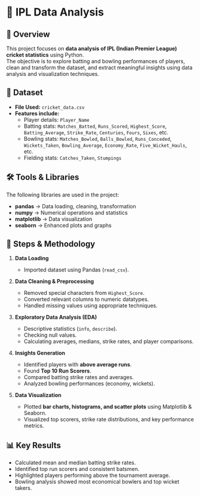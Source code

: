 # 🏏 IPL Data Analysis

## 📌 Overview
This project focuses on **data analysis of IPL (Indian Premier League) cricket statistics** using Python.  
The objective is to explore batting and bowling performances of players, clean and transform the dataset, and extract meaningful insights using data analysis and visualization techniques.

## 📂 Dataset
- **File Used:** `cricket_data.csv`  
- **Features include:**  
  - Player details: `Player_Name`  
  - Batting stats: `Matches_Batted`, `Runs_Scored`, `Highest_Score`, `Batting_Average`, `Strike_Rate`, `Centuries`, `Fours`, `Sixes`,      etc.  
  - Bowling stats: `Matches_Bowled`, `Balls_Bowled`, `Runs_Conceded`, `Wickets_Taken`, `Bowling_Average`, `Economy_Rate`, `Five_Wicket_Hauls`, etc.  
  - Fielding stats: `Catches_Taken`, `Stumpings`

## 🛠️ Tools & Libraries
The following libraries are used in the project:
- **pandas** → Data loading, cleaning, transformation  
- **numpy** → Numerical operations and statistics  
- **matplotlib** → Data visualization  
- **seaborn** → Enhanced plots and graphs  

## 🔎 Steps & Methodology
1. **Data Loading**  
   - Imported dataset using Pandas (`read_csv`).  

2. **Data Cleaning & Preprocessing**  
   - Removed special characters from `Highest_Score`.  
   - Converted relevant columns to numeric datatypes.  
   - Handled missing values using appropriate techniques.  

3. **Exploratory Data Analysis (EDA)**  
   - Descriptive statistics (`info`, `describe`).  
   - Checking null values.  
   - Calculating averages, medians, strike rates, and player comparisons.  

4. **Insights Generation**  
   - Identified players with **above average runs**.  
   - Found **Top 10 Run Scorers**.  
   - Compared batting strike rates and averages.  
   - Analyzed bowling performances (economy, wickets).  

5. **Data Visualization**  
   - Plotted **bar charts, histograms, and scatter plots** using Matplotlib & Seaborn.  
   - Visualized top scorers, strike rate distributions, and key performance metrics.  

## 📊 Key Results
- Calculated mean and median batting strike rates.  
- Identified top run scorers and consistent batsmen.  
- Highlighted players performing above the tournament average.  
- Bowling analysis showed most economical bowlers and top wicket takers.  
